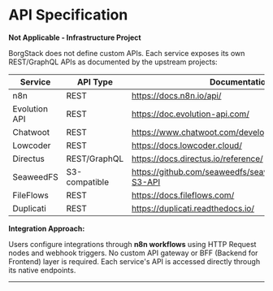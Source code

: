 # API Specification

**Not Applicable - Infrastructure Project**

BorgStack does not define custom APIs. Each service exposes its own REST/GraphQL APIs as documented by the upstream projects:

| Service | API Type | Documentation |
|---------|----------|---------------|
| n8n | REST | https://docs.n8n.io/api/ |
| Evolution API | REST | https://doc.evolution-api.com/ |
| Chatwoot | REST | https://www.chatwoot.com/developers/api/ |
| Lowcoder | REST | https://docs.lowcoder.cloud/ |
| Directus | REST/GraphQL | https://docs.directus.io/reference/ |
| SeaweedFS | S3-compatible | https://github.com/seaweedfs/seaweedfs/wiki/Amazon-S3-API |
| FileFlows | REST | https://docs.fileflows.com/ |
| Duplicati | REST | https://duplicati.readthedocs.io/ |

**Integration Approach:**

Users configure integrations through **n8n workflows** using HTTP Request nodes and webhook triggers. No custom API gateway or BFF (Backend for Frontend) layer is required. Each service's API is accessed directly through its native endpoints.

---
